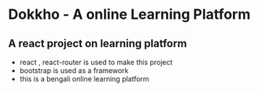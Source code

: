 # Dokkho - A online Learning Platform

## A react project on learning platform

* react , react-router is used to make this project
* bootstrap is used as a framework
* this is a bengali online learning platform